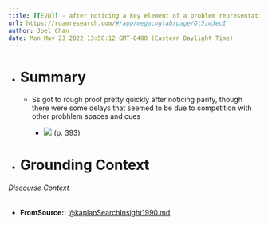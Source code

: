 ```yaml
---
title: [[EVD]] - after noticing a key element of a problem representation for the mutilated checkerboard problem (namely the lack of parity between the sequares on teh checkerboard), solutions to the problem came almost immediately after - [[@kaplanSearchInsight1990]]
url: https://roamresearch.com/#/app/megacoglab/page/Qt5iwJecI
author: Joel Chan
date: Mon May 23 2022 13:58:12 GMT-0400 (Eastern Daylight Time)
---
```


- # Summary

    - Ss got to rough proof pretty quickly after noticing parity, though there were some delays that seemed to be due to competition with other probhlem spaces and cues

        - ![](https://firebasestorage.googleapis.com/v0/b/firescript-577a2.appspot.com/o/imgs%2Fapp%2Fmegacoglab%2F2GT0HjJJIN.png?alt=media&token=8e388742-9528-46a5-9873-7fed8abb3709) (p. 393)
- # Grounding Context

###### Discourse Context

- **FromSource::** [@kaplanSearchInsight1990.md](@kaplanSearchInsight1990.md)
